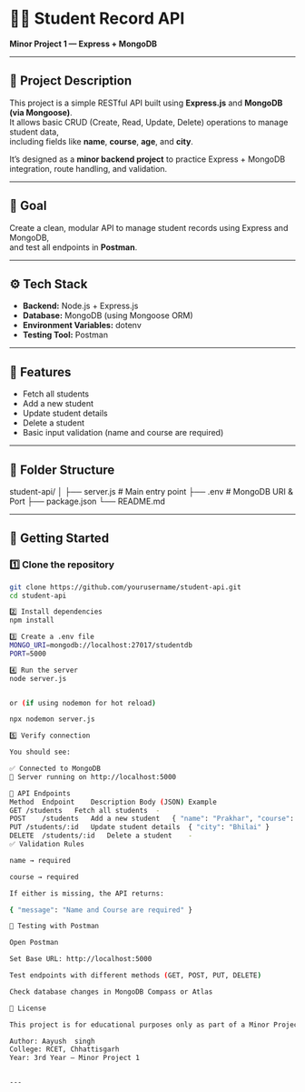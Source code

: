 # 🧑‍🎓 Student Record API  
**Minor Project 1 — Express + MongoDB**

---

## 📘 Project Description
This project is a simple RESTful API built using **Express.js** and **MongoDB (via Mongoose)**.  
It allows basic CRUD (Create, Read, Update, Delete) operations to manage student data,  
including fields like **name**, **course**, **age**, and **city**.  

It’s designed as a **minor backend project** to practice Express + MongoDB integration, route handling, and validation.

---

## 🎯 Goal
Create a clean, modular API to manage student records using Express and MongoDB,  
and test all endpoints in **Postman**.

---

## ⚙️ Tech Stack
- **Backend:** Node.js + Express.js  
- **Database:** MongoDB (using Mongoose ORM)  
- **Environment Variables:** dotenv  
- **Testing Tool:** Postman  

---

## 🧩 Features
- Fetch all students  
- Add a new student  
- Update student details  
- Delete a student  
- Basic input validation (name and course are required)

---

## 📂 Folder Structure
student-api/
│
├── server.js # Main entry point
├── .env # MongoDB URI & Port
├── package.json
└── README.md


---

## 🚀 Getting Started

### 1️⃣ Clone the repository
```bash
git clone https://github.com/yourusername/student-api.git
cd student-api

2️⃣ Install dependencies
npm install

3️⃣ Create a .env file
MONGO_URI=mongodb://localhost:27017/studentdb
PORT=5000

4️⃣ Run the server
node server.js


or (if using nodemon for hot reload)

npx nodemon server.js

5️⃣ Verify connection

You should see:

✅ Connected to MongoDB
🚀 Server running on http://localhost:5000

🧪 API Endpoints
Method	Endpoint	Description	Body (JSON) Example
GET	/students	Fetch all students	-
POST	/students	Add a new student	{ "name": "Prakhar", "course": "B.Tech", "age": 21, "city": "Raipur" }
PUT	/students/:id	Update student details	{ "city": "Bhilai" }
DELETE	/students/:id	Delete a student	-
✅ Validation Rules

name → required

course → required

If either is missing, the API returns:

{ "message": "Name and Course are required" }

🧰 Testing with Postman

Open Postman

Set Base URL: http://localhost:5000

Test endpoints with different methods (GET, POST, PUT, DELETE)

Check database changes in MongoDB Compass or Atlas

📜 License

This project is for educational purposes only as part of a Minor Project in backend development.

Author: Aayush  singh
College: RCET, Chhattisgarh
Year: 3rd Year — Minor Project 1


---
